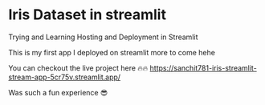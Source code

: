 # Iris Dataset in streamlit
Trying and Learning Hosting and Deployment in Streamlit

This is my first app I deployed on streamlit more to come hehe

You can checkout the live project here
🔥🔥
https://sanchit781-iris-streamlit-stream-app-5cr75v.streamlit.app/

Was such a fun experience 😎
